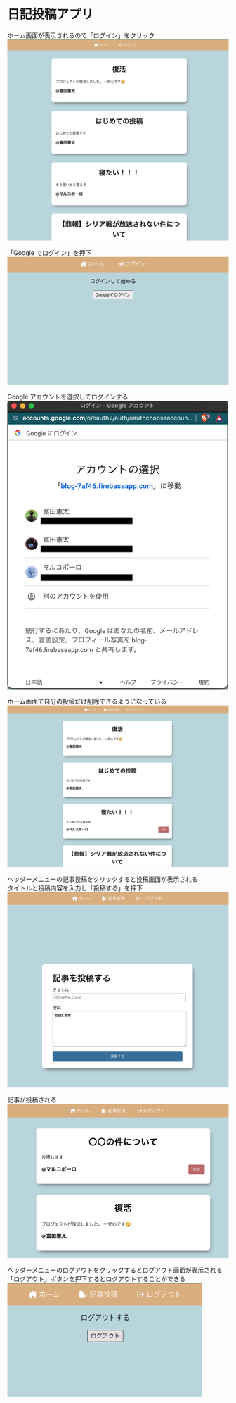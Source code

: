# 日記投稿アプリ

ホーム画面が表示されるので「ログイン」をクリック
![Alt text](hardCopy1.png)

「Google でログイン」を押下
![Alt text](hardCopy_Login.png)

Google アカウントを選択してログインする
![Alt text](GoogleLogin.png)

ホーム画面で自分の投稿だけ削除できるようになっている
![Alt text](hardCopy2.png)

ヘッダーメニューの記事投稿をクリックすると投稿画面が表示される<br>
タイトルと投稿内容を入力し「投稿する」を押下
![Alt text](post_write.png)

記事が投稿される
![Alt text](post.png)

ヘッダーメニューのログアウトをクリックするとログアウト画面が表示される<br>
「ログアウト」ボタンを押下するとログアウトすることができる
![Alt text](Logout.png)
